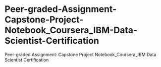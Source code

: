 # Peer-graded-Assignment-Capstone-Project-Notebook_Coursera_IBM-Data-Scientist-Certification
Peer-graded Assignment: Capstone Project Notebook_Coursera_IBM Data Scientist Certification
